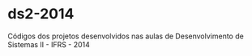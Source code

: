 ds2-2014
========

Códigos dos projetos desenvolvidos nas aulas de Desenvolvimento de Sistemas II - IFRS - 2014
